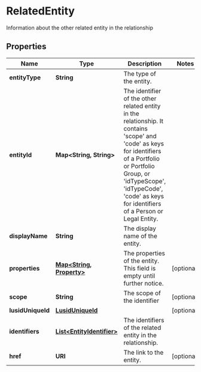 

# RelatedEntity

Information about the other related entity in the relationship

## Properties

| Name | Type | Description | Notes |
|------------ | ------------- | ------------- | -------------|
|**entityType** | **String** | The type of the entity. |  |
|**entityId** | **Map&lt;String, String&gt;** | The identifier of the other related entity in the relationship. It contains &#39;scope&#39; and &#39;code&#39; as keys for identifiers of a Portfolio or Portfolio Group, or &#39;idTypeScope&#39;, &#39;idTypeCode&#39;, &#39;code&#39; as keys for identifiers of a Person or Legal Entity. |  |
|**displayName** | **String** | The display name of the entity. |  |
|**properties** | [**Map&lt;String, Property&gt;**](Property.md) | The properties of the entity. This field is empty until further notice. |  [optional] |
|**scope** | **String** | The scope of the identifier |  [optional] |
|**lusidUniqueId** | [**LusidUniqueId**](LusidUniqueId.md) |  |  [optional] |
|**identifiers** | [**List&lt;EntityIdentifier&gt;**](EntityIdentifier.md) | The identifiers of the related entity in the relationship. |  |
|**href** | **URI** | The link to the entity. |  [optional] |



